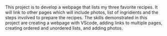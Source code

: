This project is to develop a webpage that lists my three favorite recipes. 
It will link to other pages which will include photos, list of ingridients and the steps involved to prepare the recipes. 
The skills demonstrated in this project are creating a webpage with VScode, adding links to multiple pages, creating ordered and unordered lists, and adding photos.
